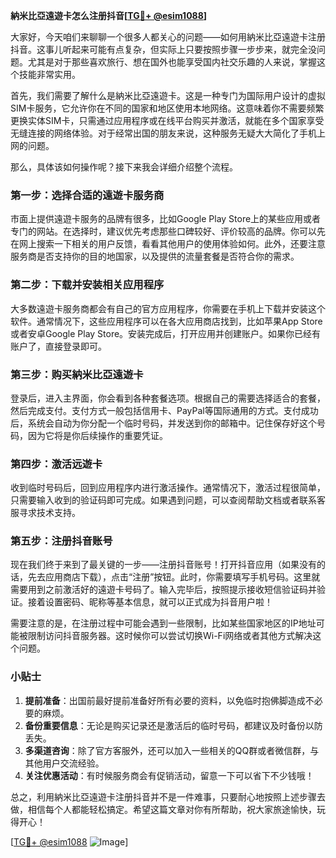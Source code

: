 **納米比亞遠遊卡怎么注册抖音[[TG💪+ @esim1088](https://t.me/s/esim1088)]**

大家好，今天咱们来聊聊一个很多人都关心的问题——如何用納米比亞遠遊卡注册抖音。这事儿听起来可能有点复杂，但实际上只要按照步骤一步步来，就完全没问题。尤其是对于那些喜欢旅行、想在国外也能享受国内社交乐趣的人来说，掌握这个技能非常实用。

首先，我们需要了解什么是納米比亞遠遊卡。这是一种专门为国际用户设计的虚拟SIM卡服务，它允许你在不同的国家和地区使用本地网络。这意味着你不需要频繁更换实体SIM卡，只需通过应用程序或在线平台购买并激活，就能在多个国家享受无缝连接的网络体验。对于经常出国的朋友来说，这种服务无疑大大简化了手机上网的问题。

那么，具体该如何操作呢？接下来我会详细介绍整个流程。

### 第一步：选择合适的遠遊卡服务商

市面上提供遠遊卡服务的品牌有很多，比如Google Play Store上的某些应用或者专门的网站。在选择时，建议优先考虑那些口碑较好、评价较高的品牌。你可以先在网上搜索一下相关的用户反馈，看看其他用户的使用体验如何。此外，还要注意服务商是否支持你的目的地国家，以及提供的流量套餐是否符合你的需求。

### 第二步：下载并安装相关应用程序

大多数遠遊卡服务商都会有自己的官方应用程序，你需要在手机上下载并安装这个软件。通常情况下，这些应用程序可以在各大应用商店找到，比如苹果App Store或者安卓Google Play Store。安装完成后，打开应用并创建账户。如果你已经有账户了，直接登录即可。

### 第三步：购买納米比亞遠遊卡

登录后，进入主界面，你会看到各种套餐选项。根据自己的需要选择适合的套餐，然后完成支付。支付方式一般包括信用卡、PayPal等国际通用的方式。支付成功后，系统会自动为你分配一个临时号码，并发送到你的邮箱中。记住保存好这个号码，因为它将是你后续操作的重要凭证。

### 第四步：激活远遊卡

收到临时号码后，回到应用程序内进行激活操作。通常情况下，激活过程很简单，只需要输入收到的验证码即可完成。如果遇到问题，可以查阅帮助文档或者联系客服寻求技术支持。

### 第五步：注册抖音账号

现在我们终于来到了最关键的一步——注册抖音账号！打开抖音应用（如果没有的话，先去应用商店下载），点击“注册”按钮。此时，你需要填写手机号码。这里就需要用到之前激活好的遠遊卡号码了。输入完毕后，按照提示接收短信验证码并验证。接着设置密码、昵称等基本信息，就可以正式成为抖音用户啦！

需要注意的是，在注册过程中可能会遇到一些限制，比如某些国家地区的IP地址可能被限制访问抖音服务器。这时候你可以尝试切换Wi-Fi网络或者其他方式解决这个问题。

### 小贴士

1. **提前准备**：出国前最好提前准备好所有必要的资料，以免临时抱佛脚造成不必要的麻烦。
2. **备份重要信息**：无论是购买记录还是激活后的临时号码，都建议及时备份以防丢失。
3. **多渠道咨询**：除了官方客服外，还可以加入一些相关的QQ群或者微信群，与其他用户交流经验。
4. **关注优惠活动**：有时候服务商会有促销活动，留意一下可以省下不少钱哦！

总之，利用納米比亞遠遊卡注册抖音并不是一件难事，只要耐心地按照上述步骤去做，相信每个人都能轻松搞定。希望这篇文章对你有所帮助，祝大家旅途愉快，玩得开心！

[[TG💪+ @esim1088](https://t.me/s/esim1088) ![Image](https://i.postimg.cc/4NQfJmqS/Snipaste-2025-05-13-00-14-12.png)]